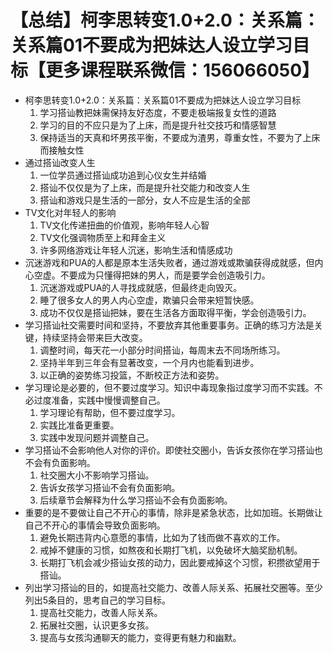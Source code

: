# 【总结】柯李思转变1.0+2.0：关系篇：关系篇01不要成为把妹达人设立学习目标【更多课程联系微信：156066050】

-   柯李思转变1.0+2.0：关系篇：关系篇01不要成为把妹达人设立学习目标
    1.  学习搭讪教把妹需保持友好态度，不要走极端报复女性的道路
    2.  学习的目的不应只是为了上床，而是提升社交技巧和情感智慧
    3.  保持适当的天真和坏男孩平衡，不要成为渣男，尊重女性，不要为了上床而接触女性
-   通过搭讪改变人生
    1.  一位学员通过搭讪成功追到心仪女生并结婚
    2.  搭讪不仅仅是为了上床，而是提升社交能力和改变人生
    3.  搭讪和游戏只是生活的一部分，女人不应是生活的全部
-   TV文化对年轻人的影响
    1.  TV文化传递扭曲的价值观，影响年轻人心智
    2.  TV文化强调物质至上和拜金主义
    3.  许多网络游戏让年轻人沉迷，影响生活和情感成功
-   沉迷游戏和PUA的人都是原本生活失败者，通过游戏或欺骗获得成就感，但内心空虚。不要成为只懂得把妹的男人，而是要学会创造吸引力。
    1.  沉迷游戏或PUA的人寻找成就感，但最终走向毁灭。
    2.  睡了很多女人的男人内心空虚，欺骗只会带来短暂快感。
    3.  成功不仅仅是搭讪把妹，要在生活各方面取得平衡，学会创造吸引力。
-   学习搭讪社交需要时间和坚持，不要放弃其他重要事务。正确的练习方法是关键，持续坚持会带来巨大改变。
    1.  调整时间，每天花一小部分时间搭讪，每周末去不同场所练习。
    2.  坚持半年到三年会有显著改变，一个月内也能看到进步。
    3.  以正确的姿势练习投篮，不断校正方法和姿势。
-   学习理论是必要的，但不要过度学习。知识中毒现象指过度学习而不实践。不必过度准备，实践中慢慢调整自己。
    1.  学习理论有帮助，但不要过度学习。
    2.  实践比准备更重要。
    3.  实践中发现问题并调整自己。
-   学习搭讪不会影响他人对你的评价。即使社交圈小，告诉女孩你在学习搭讪也不会有负面影响。
    1.  社交圈大小不影响学习搭讪。
    2.  告诉女孩学习搭讪不会有负面影响。
    3.  后续章节会解释为什么学习搭讪不会有负面影响。
-   重要的是不要做让自己不开心的事情，除非是紧急状态，比如加班。长期做让自己不开心的事情会导致负面影响。
    1.  避免长期违背内心意愿的事情，比如为了钱而做不喜欢的工作。
    2.  戒掉不健康的习惯，如熬夜和长期打飞机，以免破坏大脑奖励机制。
    3.  长期打飞机会减少搭讪女孩的动力，因此要戒掉这个习惯，积攒欲望用于搭讪。
-   列出学习搭讪的目的，如提高社交能力、改善人际关系、拓展社交圈等。至少列出5条目的，思考自己的学习目标。
    1.  提高社交能力，改善人际关系。
    2.  拓展社交圈，认识更多女孩。
    3.  提高与女孩沟通聊天的能力，变得更有魅力和幽默。